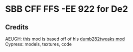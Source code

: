 # SBB CFF FFS -EE 922 for De2

 

## Credits

AEUGH: this mod is based off of his [dumb282tweaks mod](https://github.com/aeughsendhelp/dumb282tweaks#dumb-s282-tweaks)  
Cypress: models, textures, code
 
